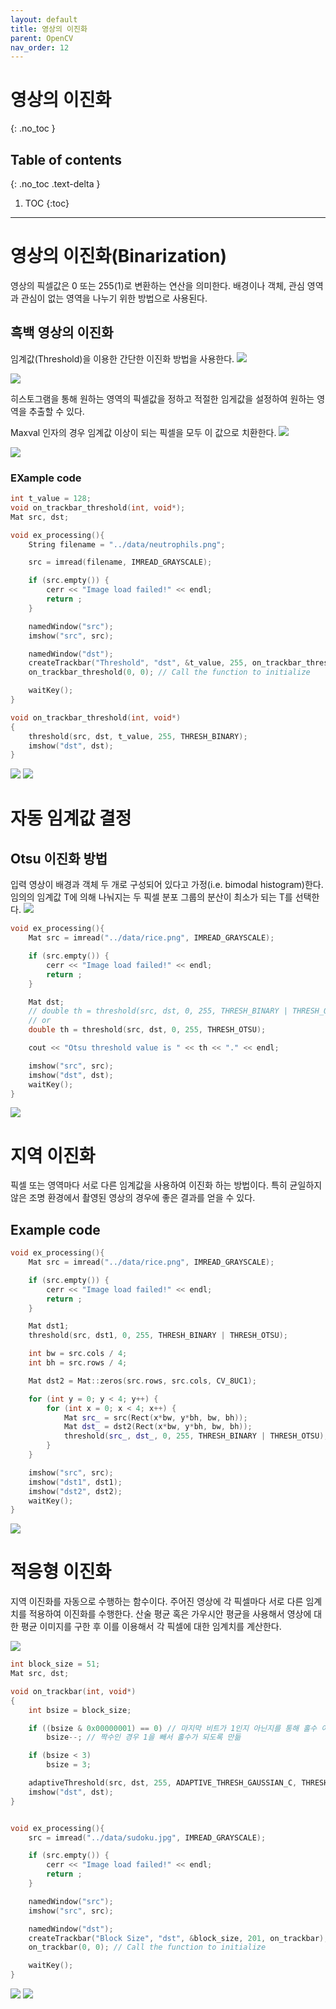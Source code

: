 ```yaml
---
layout: default
title: 영상의 이진화
parent: OpenCV
nav_order: 12
---
```


# 영상의 이진화
{: .no_toc }

## Table of contents
{: .no_toc .text-delta }

1. TOC
{:toc}

---

# 영상의 이진화(Binarization)
영상의 픽셀값은 0 또는 255(1)로 변환하는 연산을 의미한다. 배경이나 객체, 관심 영역과 관심이 없는 영역을 나누기 위한 방법으로 사용된다.

## 흑백 영상의 이진화
임계값(Threshold)을 이용한 간단한 이진화 방법을 사용한다.
![](imgs/2023-05-03-14-46-37.png)


![](imgs/2023-05-03-14-47-56.png)

히스토그램을 통해 원하는 영역의 픽셀값을 정하고 적절한 임게값을 설정하여 원하는 영역을 추출할 수 있다.

Maxval 인자의 경우 임계값 이상이 되는 픽셀을 모두 이 값으로 치환한다.
![](imgs/2023-05-03-14-48-49.png)  

![](imgs/2023-05-03-14-59-54.png)

### EXample code
```cpp
int t_value = 128;
void on_trackbar_threshold(int, void*);
Mat src, dst;

void ex_processing(){
	String filename = "../data/neutrophils.png";

	src = imread(filename, IMREAD_GRAYSCALE);

	if (src.empty()) {
		cerr << "Image load failed!" << endl;
		return ;
	}

	namedWindow("src");
	imshow("src", src);

	namedWindow("dst");
	createTrackbar("Threshold", "dst", &t_value, 255, on_trackbar_threshold);
	on_trackbar_threshold(0, 0); // Call the function to initialize

	waitKey();
}

void on_trackbar_threshold(int, void*)
{
	threshold(src, dst, t_value, 255, THRESH_BINARY);
	imshow("dst", dst);
}

```

![](imgs/2023-05-03-15-25-02.png)
![](imgs/2023-05-03-15-24-59.png)


# 자동 임계값 결정
## Otsu 이진화 방법
입력 영상이 배경과 객체 두 개로 구성되어 있다고 가정(i.e. bimodal histogram)한다. 임의의 임계값 T에 의해 나눠지는 두 픽셀 분포 그룹의 분산이 최소가 되는 T를 선택한다.
![](imgs/2023-05-03-15-29-26.png)


```cpp
void ex_processing(){
	Mat src = imread("../data/rice.png", IMREAD_GRAYSCALE);

	if (src.empty()) {
		cerr << "Image load failed!" << endl;
		return ;
	}

	Mat dst;
	// double th = threshold(src, dst, 0, 255, THRESH_BINARY | THRESH_OTSU);
    // or
	double th = threshold(src, dst, 0, 255, THRESH_OTSU);

	cout << "Otsu threshold value is " << th << "." << endl;

	imshow("src", src);
	imshow("dst", dst);
	waitKey();
}

```

![](imgs/2023-05-03-15-35-13.png)


# 지역 이진화
픽셀 또는 영역마다 서로 다른 임계값을 사용하여 이진화 하는 방법이다. 특히 균일하지 않은 조명 환경에서 촬영된 영상의 경우에 좋은 결과를 얻을 수 있다.

## Example code
```cpp
void ex_processing(){
	Mat src = imread("../data/rice.png", IMREAD_GRAYSCALE);

	if (src.empty()) {
		cerr << "Image load failed!" << endl;
		return ;
	}

	Mat dst1;
	threshold(src, dst1, 0, 255, THRESH_BINARY | THRESH_OTSU);

	int bw = src.cols / 4;
	int bh = src.rows / 4;

	Mat dst2 = Mat::zeros(src.rows, src.cols, CV_8UC1);

	for (int y = 0; y < 4; y++) {
		for (int x = 0; x < 4; x++) {
			Mat src_ = src(Rect(x*bw, y*bh, bw, bh));
			Mat dst_ = dst2(Rect(x*bw, y*bh, bw, bh));
			threshold(src_, dst_, 0, 255, THRESH_BINARY | THRESH_OTSU);
		}
	}

	imshow("src", src);
	imshow("dst1", dst1);
	imshow("dst2", dst2);
	waitKey();
}
```


![](imgs/2023-05-03-16-20-12.png)


# 적응형 이진화
지역 이진화를 자동으로 수행하는 함수이다. 주어진 영상에 각 픽셀마다 서로 다른 임계치를 적용하여 이진화를 수행한다. 산술 평균 혹은 가우시안 평균을 사용해서 영상에 대한 평균 이미지를 구한 후 이를 이용해서 각 픽셀에 대한 임계치를 계산한다.


![](imgs/2023-05-03-16-21-10.png)

```cpp
int block_size = 51;
Mat src, dst;

void on_trackbar(int, void*)
{
	int bsize = block_size;

	if ((bsize & 0x00000001) == 0) // 마지막 비트가 1인지 아닌지를 통해 홀수 여부를 확인
		bsize--; // 짝수인 경우 1을 빼서 홀수가 되도록 만듦

	if (bsize < 3)
		bsize = 3;

	adaptiveThreshold(src, dst, 255, ADAPTIVE_THRESH_GAUSSIAN_C, THRESH_BINARY, bsize, 5);
	imshow("dst", dst);
}


void ex_processing(){
	src = imread("../data/sudoku.jpg", IMREAD_GRAYSCALE);

	if (src.empty()) {
		cerr << "Image load failed!" << endl;
		return ;
	}

	namedWindow("src");
	imshow("src", src);

	namedWindow("dst");
	createTrackbar("Block Size", "dst", &block_size, 201, on_trackbar);
	on_trackbar(0, 0); // Call the function to initialize

	waitKey();
}
```

![](imgs/2023-05-03-16-31-01.png)
![](imgs/2023-05-03-16-31-45.png)